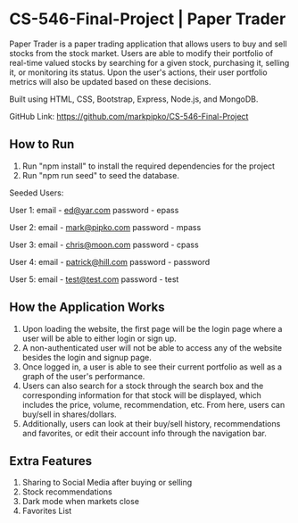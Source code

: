 # CS-546-Final-Project | Paper Trader
Paper Trader is a paper trading application that allows users to buy and sell stocks from the stock market. Users are able to modify their portfolio of real-time valued stocks by searching for a given stock, purchasing it, selling it, or monitoring its status. Upon the user's actions, their user portfolio metrics will also be updated based on these decisions. 

Built using HTML, CSS, Bootstrap, Express, Node.js, and MongoDB.

GitHub Link: https://github.com/markpipko/CS-546-Final-Project

## How to Run
1. Run "npm install" to install the required dependencies for the project
2. Run "npm run seed" to seed the database.

Seeded Users:

User 1:
email - ed@yar.com
password - epass

User 2:
email - mark@pipko.com
password - mpass

User 3:
email - chris@moon.com
password - cpass

User 4:
email - patrick@hill.com
password - password

User 5:
email - test@test.com
password - test

## How the Application Works
1. Upon loading the website, the first page will be the login page where a user will be able to either login or sign up.
2. A non-authenticated user will not be able to access any of the website besides the login and signup page.
3. Once logged in, a user is able to see their current portfolio as well as a graph of the user's performance. 
4. Users can also search for a stock through the search box and the corresponding information for that stock will be displayed, which includes the price, volume, recommendation, etc. From here, users can buy/sell in shares/dollars.
5. Additionally, users can look at their buy/sell history, recommendations and favorites, or edit their account info through the navigation bar. 

## Extra Features
1. Sharing to Social Media after buying or selling
2. Stock recommendations
3. Dark mode when markets close
4. Favorites List

